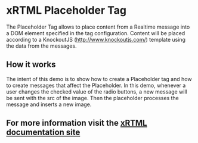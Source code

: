 # xRTML Placeholder Tag
The Placeholder Tag allows to place content from a Realtime message into a DOM element specified in the tag configuration.
Content will be placed according to a KnockoutJS (http://www.knockoutjs.com/) template using the data from the messages.

## How it works
The intent of this demo is to show how to create a Placeholder tag and how to create messages that affect the Placeholder.
In this demo, whenever a user changes the checked value of the radio buttons, a new message will be sent with the src of the image. Then the placeholder processes the message and inserts a new image.

## For more information visit the [xRTML documentation site](http://docs.xrtml.org/3-0-0/javascript/xrtml.tags.placeholder.htm "")